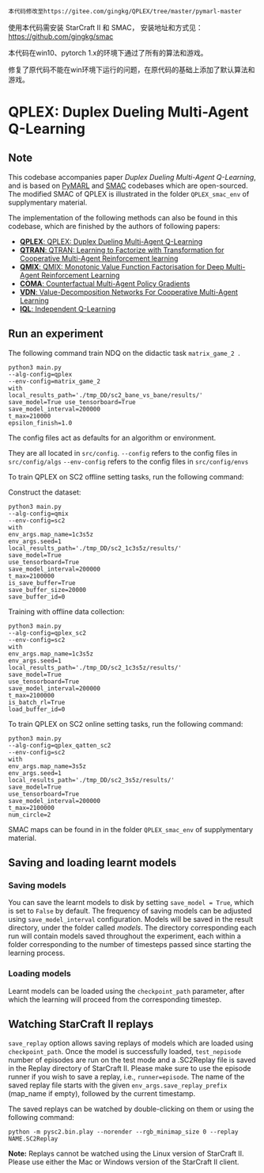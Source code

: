 ```diff
本代码修改至https://gitee.com/gingkg/QPLEX/tree/master/pymarl-master
```

使用本代码需安装 StarCraft II 和 SMAC， 安装地址和方式见：
https://github.com/gingkg/smac

本代码在win10、pytorch 1.x的环境下通过了所有的算法和游戏。

修复了原代码不能在win环境下运行的问题，在原代码的基础上添加了默认算法和游戏。

# QPLEX: Duplex Dueling Multi-Agent Q-Learning

## Note
 This codebase accompanies paper *Duplex Dueling Multi-Agent Q-Learning*, 
 and is based on  [PyMARL](https://github.com/oxwhirl/pymarl) and [SMAC](https://github.com/oxwhirl/smac) codebases which are open-sourced. The modified SMAC of QPLEX is illustrated in the folder `QPLEX_smac_env` of supplymentary material.

The implementation of the following methods can also be found in this codebase, which are finished by the authors of following papers:

- [**QPLEX**: QPLEX: Duplex Dueling Multi-Agent Q-Learning](https://arxiv.org/abs/2008.01062)
- [**QTRAN**: QTRAN: Learning to Factorize with Transformation for Cooperative Multi-Agent Reinforcement learning](https://arxiv.org/abs/1905.05408)
- [**QMIX**: QMIX: Monotonic Value Function Factorisation for Deep Multi-Agent Reinforcement Learning](https://arxiv.org/abs/1803.11485)
- [**COMA**: Counterfactual Multi-Agent Policy Gradients](https://arxiv.org/abs/1705.08926)
- [**VDN**: Value-Decomposition Networks For Cooperative Multi-Agent Learning](https://arxiv.org/abs/1706.05296) 
- [**IQL**: Independent Q-Learning](https://arxiv.org/abs/1511.08779)

## Run an experiment 

The following command train NDQ on the didactic task `matrix_game_2 `.

```shell
python3 main.py 
--alg-config=qplex 
--env-config=matrix_game_2 
with 
local_results_path='./tmp_DD/sc2_bane_vs_bane/results/' 
save_model=True use_tensorboard=True 
save_model_interval=200000 
t_max=210000 
epsilon_finish=1.0
```

The config files act as defaults for an algorithm or environment. 

They are all located in `src/config`.
`--config` refers to the config files in `src/config/algs`
`--env-config` refers to the config files in `src/config/envs`

To train QPLEX on SC2 offline setting tasks, run the following command:

Construct the dataset:

```shell
python3 main.py 
--alg-config=qmix 
--env-config=sc2 
with 
env_args.map_name=1c3s5z 
env_args.seed=1 
local_results_path='./tmp_DD/sc2_1c3s5z/results/' 
save_model=True 
use_tensorboard=True 
save_model_interval=200000 
t_max=2100000 
is_save_buffer=True 
save_buffer_size=20000 
save_buffer_id=0
```

Training with offline data collection:

```shell
python3 main.py 
--alg-config=qplex_sc2 
--env-config=sc2 
with 
env_args.map_name=1c3s5z 
env_args.seed=1 
local_results_path='./tmp_DD/sc2_1c3s5z/results/' 
save_model=True 
use_tensorboard=True 
save_model_interval=200000 
t_max=2100000 
is_batch_rl=True 
load_buffer_id=0
```

To train QPLEX on SC2 online setting tasks, run the following command:

```shell
python3 main.py 
--alg-config=qplex_qatten_sc2 
--env-config=sc2 
with 
env_args.map_name=3s5z 
env_args.seed=1 
local_results_path='./tmp_DD/sc2_3s5z/results/' 
save_model=True 
use_tensorboard=True 
save_model_interval=200000 
t_max=2100000 
num_circle=2
```

SMAC maps can be found in in the folder `QPLEX_smac_env` of supplymentary material.

## Saving and loading learnt models

### Saving models

You can save the learnt models to disk by setting `save_model = True`, which is set to `False` by default. The frequency of saving models can be adjusted using `save_model_interval` configuration. Models will be saved in the result directory, under the folder called *models*. The directory corresponding each run will contain models saved throughout the experiment, each within a folder corresponding to the number of timesteps passed since starting the learning process.

### Loading models

Learnt models can be loaded using the `checkpoint_path` parameter, after which the learning will proceed from the corresponding timestep. 

## Watching StarCraft II replays

`save_replay` option allows saving replays of models which are loaded using `checkpoint_path`. Once the model is successfully loaded, `test_nepisode` number of episodes are run on the test mode and a .SC2Replay file is saved in the Replay directory of StarCraft II. Please make sure to use the episode runner if you wish to save a replay, i.e., `runner=episode`. The name of the saved replay file starts with the given `env_args.save_replay_prefix` (map_name if empty), followed by the current timestamp. 

The saved replays can be watched by double-clicking on them or using the following command:

```shell
python -m pysc2.bin.play --norender --rgb_minimap_size 0 --replay NAME.SC2Replay
```

**Note:** Replays cannot be watched using the Linux version of StarCraft II. Please use either the Mac or Windows version of the StarCraft II client.
